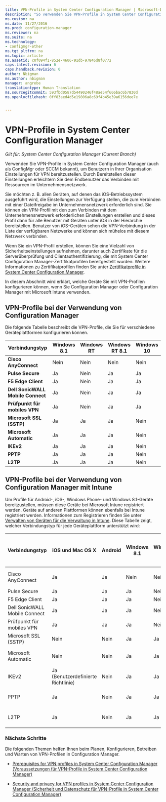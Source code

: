 ```yaml
---
title: VPN-Profile in System Center Configuration Manager | Microsoft-Dokumentation
description: "So verwenden Sie VPN-Profile in System Center Configuration Manager, um Benutzern in Ihrer Organisation Einstellungen für VPN bereitzustellen."
ms.custom: na
ms.date: 11/27/2016
ms.prod: configuration-manager
ms.reviewer: na
ms.suite: na
ms.technology:
- configmgr-other
ms.tgt_pltfrm: na
ms.topic: article
ms.assetid: c0f094f1-852e-4606-91db-97846d8f0772
caps.latest.revision: 6
caps.handback.revision: 0
author: Nbigman
ms.author: nbigman
manager: angrobe
translationtype: Human Translation
ms.sourcegitcommit: 593fbd0587d54490246f48ae54f666bac6b7830d
ms.openlocfilehash: 0ff83aed4d5e19806a8c69f4b45e39a6156dee7e


---
```

# <a name="vpn-profiles-in-system-center-configuration-manager"></a>VPN-Profile in System Center Configuration Manager

*Gilt für: System Center Configuration Manager (Current Branch)*


Verwenden Sie VPN-Profile in System Center Configuration Manager (auch als ConfigMgr oder SCCM bekannt), um Benutzern in Ihrer Organisation Einstellungen für VPN bereitzustellen. Durch Bereitstellen dieser Einstellungen erleichtern Sie dem Endbenutzer das Verbinden mit Ressourcen im Unternehmensnetzwerk.  

 Sie möchten z. B. allen Geräten, auf denen das iOS-Betriebssystem ausgeführt wird, die Einstellungen zur Verfügung stellen, die zum Verbinden mit einer Dateifreigabe im Unternehmensnetzwerk erforderlich sind. Sie können ein VPN-Profil mit den zum Verbinden mit dem Unternehmensnetzwerk erforderlichen Einstellungen erstellen und dieses Profil dann für alle Benutzer mit Geräten unter iOS in der Hierarchie bereitstellen. Benutzer von iOS-Geräten sehen die VPN-Verbindung in der Liste der verfügbaren Netzwerke und können sich mühelos mit diesem Netzwerk verbinden.  

 Wenn Sie ein VPN-Profil erstellen, können Sie eine Vielzahl von Sicherheitseinstellungen aufnehmen, darunter auch Zertifikate für die Serverüberprüfung und Clientauthentifizierung, die mit System Center Configuration Manager-Zertifikatprofilen bereitgestellt wurden. Weitere Informationen zu Zertifikatprofilen finden Sie unter [Zertifikatprofile in System Center Configuration Manager](introduction-to-certificate-profiles.md).  

 In diesem Abschnitt wird erklärt, welche Geräte Sie mit VPN-Profilen konfigurieren können, wenn Sie Configuration Manager oder Configuration Manager mit Microsoft Intune verwenden.  

## <a name="vpn-profiles-when-using-configuration-manager"></a>VPN-Profile bei der Verwendung von Configuration Manager  
 Die folgende Tabelle beschreibt die VPN-Profile, die Sie für verschiedene Geräteplattformen konfigurieren können.  

|Verbindungstyp|Windows 8.1|Windows RT|Windows RT 8.1|Windows 10|  
|---------------------|-----------------|----------------|--------------------|----------------|  
|**Cisco AnyConnect**|Nein|Nein|Nein|Nein|  
|**Pulse Secure**|Ja|Nein|Ja|Ja|  
|**F5 Edge Client**|Ja|Nein|Ja|Ja|  
|**Dell SonicWALL Mobile Connect**|Ja|Nein|Ja|Ja|  
|**Prüfpunkt für mobiles VPN**|Ja|Nein|Ja|Ja|  
|**Microsoft SSL (SSTP)**|Ja|Ja|Ja|Nein|  
|**Microsoft Automatic**|Ja|Ja|Ja|Nein|  
|**IKEv2**|Ja|Ja|Ja|Nein|  
|**PPTP**|Ja|Ja|Ja|Nein|  
|**L2TP**|Ja|Ja|Ja|Nein|  

## <a name="vpn-profiles-when-using-configuration-manager-together-with-intune"></a>VPN-Profile bei der Verwendung von Configuration Manager mit Intune  
 Um Profile für Android-, iOS-, Windows Phone- und Windows 8.1-Geräte bereitzustellen, müssen diese Geräte bei Microsoft Intune registriert werden. Geräte auf anderen Plattformen können ebenfalls bei Intune registriert werden. Informationen zum Registrieren finden Sie unter [Verwalten von Geräten für die Verwaltung in Intune](https://technet.microsoft.com/en-us/library/dn646962.aspx). Diese Tabelle zeigt, welcher Verbindungstyp für jede Geräteplattform unterstützt wird:  

|Verbindungstyp|iOS und Mac OS X|Android|Windows 8.1|Windows RT|Windows RT 8.1|Windows Phone 8.1|Windows 10 Desktop und Mobile|  
|---------------------|----------------------|-------------|-----------------|----------------|--------------------|-----------------------|-----------------------------------|  
|Cisco AnyConnect|Ja|Ja|Nein|Nein|Nein|Nein|Ja (OMA-URI)|  
|Pulse Secure|Ja|Ja|Ja|Nein|Ja|Ja|Ja|  
|F5 Edge Client|Ja|Ja|Ja|Nein|Ja|Ja|Ja|  
|Dell SonicWALL Mobile Connect|Ja|Ja|Ja|Nein|Ja|Ja|Ja|  
|Prüfpunkt für mobiles VPN|Ja|Ja|Ja|Nein|Ja|Ja|Ja|  
|Microsoft SSL (SSTP)|Nein|Nein|Ja|Ja|Ja|Nein|Nein|  
|Microsoft Automatic|Nein|Nein|Ja|Ja|Ja|Nein|Ja (OMA-URI)|  
|IKEv2|Ja (Benutzerdefinierte Richtlinie)|Nein|Ja|Ja|Ja|Ja|Ja (OMA-URI)|  
|PPTP|Ja|Nein|Ja|Ja|Ja|Nein|Ja (OMA-URI)|  
|L2TP|Ja|Nein|Ja|Ja|Ja|Nein|Ja (OMA-URI)|  

### <a name="next-steps"></a>Nächste Schritte  
 Die folgenden Themen helfen Ihnen beim Planen, Konfigurieren, Betreiben und Warten von VPN-Profilen in Configuration Manager.  

-   [Prerequisites for VPN profiles in System Center Configuration Manager (Voraussetzungen für VPN-Profile in System Center Configuration Manager)](../plan-design/prerequisites-for-wifi-vpn-profiles.md)  

-   [Security and privacy for VPN profiles in System Center Configuration Manager (Sicherheit und Datenschutz für VPN-Profile in System Center Configuration Manager)](../plan-design/security-and-privacy-for-wifi-vpn-profiles.md)



<!--HONumber=Dec16_HO3-->


